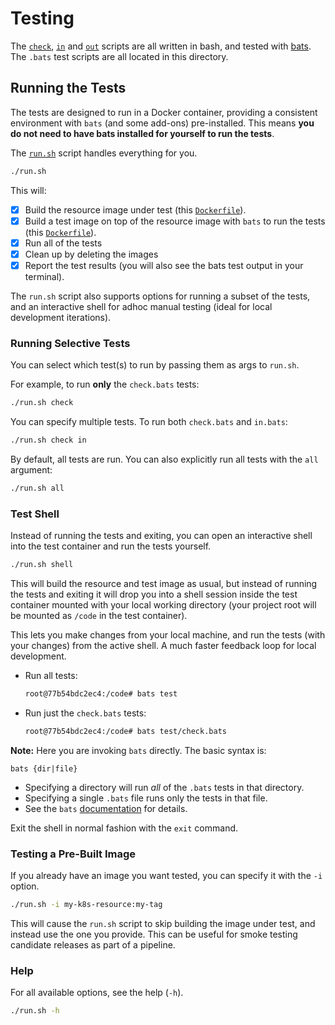 # Testing

The [`check`](../scripts/check), [`in`](../scripts/in) and [`out`](../scripts/out) scripts are all written in bash, and
tested with [bats](https://github.com/bats-core/bats-core).  The `.bats` test scripts are all located in this directory.

## Running the Tests

The tests are designed to run in a Docker container, providing a consistent environment with `bats` (and some add-ons)
pre-installed.  This means **you do not need to have bats installed for yourself to run the tests**.

The [`run.sh`](run.sh) script handles everything for you.

```bash
./run.sh 
```

This will:

* [x] Build the resource image under test (this [`Dockerfile`](../Dockerfile)).
* [x] Build a test image on top of the resource image with `bats` to run the tests (this [`Dockerfile`](Dockerfile)).
* [x] Run all of the tests
* [x] Clean up by deleting the images
* [x] Report the test results (you will also see the bats test output in your terminal).

The `run.sh` script also supports options for running a subset of the tests, and an interactive shell for adhoc manual
testing (ideal for local development iterations).

### Running Selective Tests

You can select which test(s) to run by passing them as args to `run.sh`.

For example, to run **only** the `check.bats` tests:

```bash
./run.sh check
```

You can specify multiple tests.  To run both `check.bats` and `in.bats`:

```bash
./run.sh check in
```

By default, all tests are run.  You can also explicitly run all tests with the `all` argument:

```bash
./run.sh all
```

### Test Shell

Instead of running the tests and exiting, you can open an interactive shell into the test container and run
the tests yourself.

```bash
./run.sh shell
```



This will build the resource and test image as usual, but instead of running the tests and exiting it will drop you into
a shell session inside the test container mounted with your local working directory (your project root will be mounted as `/code`
in the test container).

This lets you make changes from your local machine, and run the tests (with your changes) from the active shell.
A much faster feedback loop for local development.

* Run all tests:
    ```bash 
    root@77b54bdc2ec4:/code# bats test
    ```
* Run just the `check.bats` tests:
    ```bash 
    root@77b54bdc2ec4:/code# bats test/check.bats
    ```  

**Note:** Here you are invoking `bats` directly.  The basic syntax is:

```
bats {dir|file}
```

* Specifying a directory will run _all_ of the `.bats` tests in that directory.
* Specifying a single `.bats` file runs only the tests in that file.
* See the `bats` [documentation](https://github.com/bats-core/bats-core) for details.

Exit the shell in normal fashion with the `exit` command. 

### Testing a Pre-Built Image

If you already have an image you want tested, you can specify it with the `-i` option.

```bash 
./run.sh -i my-k8s-resource:my-tag
```

This will cause the `run.sh` script to skip building the image under test, and instead use the one you provide.  This can
be useful for smoke testing candidate releases as part of a pipeline.

### Help

For all available options, see the help (`-h`).

```bash
./run.sh -h
``` 